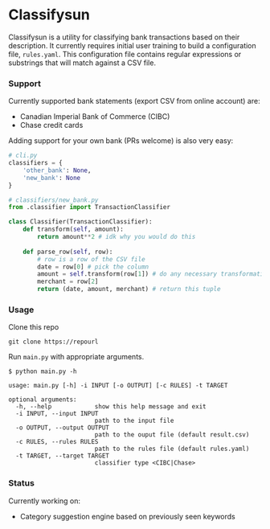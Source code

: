 # Classifysun

Classifysun is a utility for classifying bank transactions based on their description. It currently requires initial user training to build a configuration file, `rules.yaml`. This configuration file contains regular expressions or substrings that will match against a CSV file.

### Support
Currently supported bank statements (export CSV from online account) are:

  * Canadian Imperial Bank of Commerce (CIBC)
  * Chase credit cards

Adding support for your own bank (PRs welcome) is also very easy:

```python
# cli.py
classifiers = {
    'other_bank': None,
    'new_bank': None
}

# classifiers/new_bank.py
from .classifier import TransactionClassifier

class Classifier(TransactionClassifier):
	def transform(self, amount):
    	return amount**2 # idk why you would do this
    
    def parse_row(self, row):
    	# row is a row of the CSV file
        date = row[0] # pick the column
        amount = self.transform(row[1]) # do any necessary transformations
        merchant = row[2]
        return (date, amount, merchant) # return this tuple
```

### Usage
Clone this repo
```
git clone https://repourl
```
Run `main.py` with appropriate arguments.
```
$ python main.py -h

usage: main.py [-h] -i INPUT [-o OUTPUT] [-c RULES] -t TARGET

optional arguments:
  -h, --help            show this help message and exit
  -i INPUT, --input INPUT
                        path to the input file
  -o OUTPUT, --output OUTPUT
                        path to the ouput file (default result.csv)
  -c RULES, --rules RULES
                        path to the rules file (default rules.yaml)
  -t TARGET, --target TARGET
                        classifier type <CIBC|Chase>
```

### Status
Currently working on:

 * Category suggestion engine based on previously seen keywords
